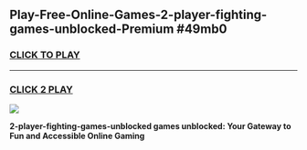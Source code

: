 
## Play-Free-Online-Games-2-player-fighting-games-unblocked-Premium #49mb0
<h3>
<a href="https://premium.freeplayer.one?title=2-player-fighting-games-unblocked&ref=8M">CLICK TO PLAY</a></h3>
<hr>

<h3>
<a href="https://premium.freeplayer.one?title=2-player-fighting-games-unblocked&ref=8M">CLICK 2 PLAY</a>
  
</h3>

<a href="https://premium.freeplayer.one?title=2-player-fighting-games-unblocked&ref=8M"><img src="https://clearcache.store/games.png"></a>


**2-player-fighting-games-unblocked games unblocked: Your Gateway to Fun and Accessible Online Gaming**
